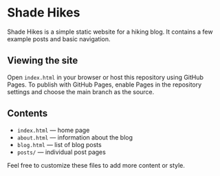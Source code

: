 # Shade Hikes

Shade Hikes is a simple static website for a hiking blog. It contains a few example posts and basic navigation.

## Viewing the site

Open `index.html` in your browser or host this repository using GitHub Pages. To publish with GitHub Pages, enable Pages in the repository settings and choose the main branch as the source.

## Contents

- `index.html` &mdash; home page
- `about.html` &mdash; information about the blog
- `blog.html` &mdash; list of blog posts
- `posts/` &mdash; individual post pages

Feel free to customize these files to add more content or style.
